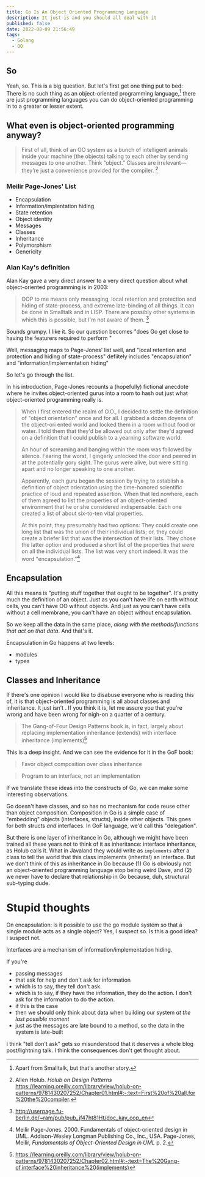 ```yaml
---
title: Go Is An Object Oriented Programming Language
description: It just is and you should all deal with it
published: false
date: 2022-08-09 21:56:49
tags:
  - Golang
  - OO
---
```


## So

Yeah, so. This is a big question. But let's first get one thing put to bed: There is no such thing as an object-oriented programming language,[^4] there are just programming languages you can do object-oriented programming in to a greater or lesser extent.

## What even is object-oriented programming anyway?

> First of all, think of an OO system as a bunch of intelligent animals inside your machine (the objects) talking to each other by sending messages to one another. Think “object.” Classes are irrelevant—they’re just a convenience provided for the compiler. [^1]

### Meilir Page-Jones' List

- Encapsulation
- Information/implentation hiding
- State retention
- Object identity
- Messages
- Classes
- Inheritance
- Polymorphism
- Genericity


###  Alan Kay's definition

Alan Kay gave a very direct answer to a very direct question about what object-oriented programming is in 2003:

> OOP to me means only messaging, local retention and protection and hiding of state-process, and extreme late-binding of all things. It can be done in Smalltalk and in LISP. There are possibly other systems in which this is possible, but I'm not aware of them. [^3]

Sounds grumpy. I like it. So our question becomes "does Go get close to having the featurers required to perform "

Well, messaging maps to Page-Jones' list well, and "local retention and protection and hiding of state-process" defiitely includes "encapsulation" and "information/implementation hiding"

So let's go through the list.

In his introduction, Page-Jones recounts a (hopefully) fictional anecdote where he invites object-oriented gurus into a room to hash out just what object-oriented programming really is.

> When I first entered the realm of O.O., I decided to settle the definition of "object orientation" once and for all. I grabbed a dozen doyens of the object-ori ented world and locked them in a room without food or water. I told them that they'd be allowed out only after they'd agreed on a definition that I could publish to a yearning software world.
> 
> An hour of screaming and banging within the room was followed by silence. Fearing the worst, I gingerly unlocked the door and peered in at the potentially gory sight. The gurus were alive, but were sitting apart and no longer speaking to one another.
>
> Apparently, each guru began the session by trying to establish a definition of object orientation using the time-honored scientific practice of loud and repeated assertion. When that led nowhere, each of them agreed to list the properties of an object-oriented environment that he or she considered indispensable. Each one created a list of about six-to-ten vital properties.
>
> At this point, they presumably had two options: They could create one long list that was the union of their individual lists; or, they could create a briefer list that was the intersection of their lists. They chose the latter option and produced a short list of the properties that were on all the individual lists. The list was very short indeed. It was the word "encapsulation."[^2]

## Encapsulation

All this means is "putting stuff together that ought to be together". It's pretty much the definition of an object. Just as you can't have life on earth without cells, you can't have OO without objects. And just as you can't have cells without a cell membrane, you can't have an object without encapsulation.

So we keep all the data in the same place, _along with the methods/functions that act on that data_. And that's it.

Encapsulation in Go happens at two levels:

- modules
- types

## Classes and Inheritance

If there's one opinion I would like to disabuse everyone who is reading this of, it is that object-oriented programming is all about classes and inheritance. It just isn't . If you think it is, let me assure you that you're wrong and have been wrong for nigh-on a quarter of a century.

> The Gang-of-Four Design Patterns book is, in fact, largely about replacing implementation inheritance (extends) with interface inheritance (implements)[^5]

This is a deep insight. And we can see the evidence for it in the GoF book:

> Favor object composition over class inheritance

> Program to an interface, not an implementation

If we translate these ideas into the constructs of Go, we can make some interesting observations.

Go doesn't have classes, and so has no mechanism for code reuse other than object composition. Composition in Go is a simple case of "embedding" objects (interfaces, structs), inside other objects. This goes for both structs _and_ interfaces. In GoF language, we'd call this "delegation".

But there is one layer of inheritance in Go, although we might have been trained all these years not to think of it as inheritance: interface inheritance, as Holub calls it. What in Javaland they would write as `implements` after a class to tell the world that this class implements (inherits!) an interface. But we don't think of this as inheritance in Go because (1) Go is obviously not an object-oriented programming language stop being weird Dave, and (2) we never have to declare that relationship in Go because, duh, structural sub-typing dude.




# Stupid thoughts

On encapsulation: is it possible to use the go module system so that a single module acts as a single object? Yes, I suspect so. Is this a good idea? I suspect not.

Interfaces are a mechanism of information/implementation hiding.

If you're

- passing messages
- that ask for help and don't ask for information
- which is to say, they tell don't ask.
- which is to say, if they have the information, they do the action. I don't ask for the information to do the action.
- if this is the case
- then we should only think about data when building our system _at the last possible moment_
- just as the messages are late bound to a method, so the data in the system is late-built

I think "tell don't ask" gets so misunderstood that it deserves a whole blog post/lightning talk. I think the consequences don't get thought about.

[^1]: Allen Holub.  _Holub on Design Patterns_ https://learning.oreilly.com/library/view/holub-on-patterns/9781430207252/Chapter01.html#:-:text=First%20of%20all,for%20the%20compiler.

[^2]: Meilir Page-Jones. 2000. Fundamentals of object-oriented design in UML. Addison-Wesley Longman Publishing Co., Inc., USA. Page-Jones, Meilir, _Fundamentals of Object-Oriented Design in UML_ p. 2.


[^3]: http://userpage.fu-berlin.de/~ram/pub/pub_jf47ht81Ht/doc_kay_oop_en

[^4]: Apart from Smalltalk, but that's another story.

[^5]: https://learning.oreilly.com/library/view/holub-on-patterns/9781430207252/Chapter02.html#:-:text=The%20Gang-of,interface%20inheritance%20(implements)
